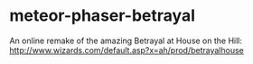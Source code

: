 # meteor-phaser-betrayal
An online remake of the amazing Betrayal at House on the Hill: http://www.wizards.com/default.asp?x=ah/prod/betrayalhouse
